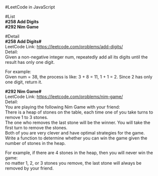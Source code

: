 #LeetCode in JavaScript

#List  
**\#258 Add Digits**  
**\#292 Nim Game**  


#Detail  
**#258 Add Digits#**  
LeetCode Link: https://leetcode.com/problems/add-digits/  
Detail:  
Given a non-negative integer num, repeatedly add all its digits until the result has only one digit.  

For example:  
Given num = 38, the process is like: 3 + 8 = 11, 1 + 1 = 2. Since 2 has only one digit, return it.  

**#292 Nim Game#**  
LeetCode Link: https://leetcode.com/problems/nim-game/  
Detail:  
You are playing the following Nim Game with your friend:  
There is a heap of stones on the table, each time one of you take turns to remove 1 to 3 stones.  
The one who removes the last stone will be the winner. You will take the first turn to remove the stones.  
Both of you are very clever and have optimal strategies for the game.  
Write a function to determine whether you can win the game given the number of stones in the heap.  

For example, if there are 4 stones in the heap, then you will never win the game:  
no matter 1, 2, or 3 stones you remove, the last stone will always be removed by your friend.  


